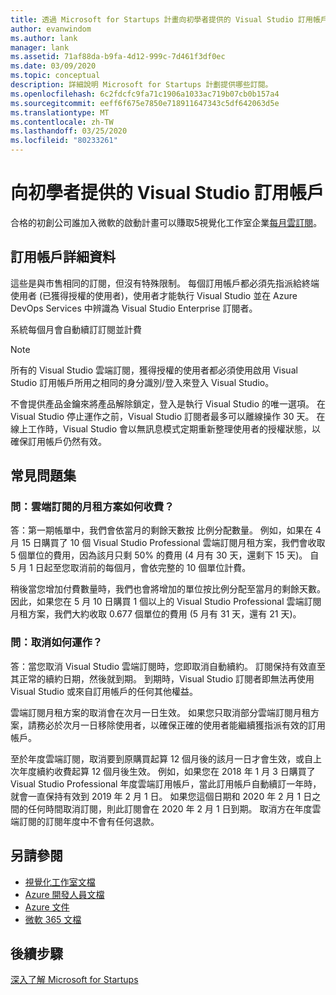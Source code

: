 ```yaml
---
title: 透過 Microsoft for Startups 計畫向初學者提供的 Visual Studio 訂用帳戶
author: evanwindom
ms.author: lank
manager: lank
ms.assetid: 71af88da-b9fa-4d12-999c-7d461f3df0ec
ms.date: 03/09/2020
ms.topic: conceptual
description: 詳細說明 Microsoft for Startups 計劃提供哪些訂閱。
ms.openlocfilehash: 6c2fdcfc9fa71c1906a1033ac719b07cb0b157a4
ms.sourcegitcommit: eeff6f675e7850e718911647343c5df642063d5e
ms.translationtype: MT
ms.contentlocale: zh-TW
ms.lasthandoff: 03/25/2020
ms.locfileid: "80233261"
---
```

# <a name="visual-studio-subscriptions-offered-to-startups"></a>向初學者提供的 Visual Studio 訂用帳戶
合格的初創公司誰加入微軟的啟動計畫可以賺取5視覺化工作室企業[每月雲訂閱](https://visualstudio.microsoft.com/vs/pricing/)。 

## <a name="subscription-details"></a>訂用帳戶詳細資料 
這些是與市售相同的訂閱，但沒有特殊限制。 每個訂用帳戶都必須先指派給終端使用者 (已獲得授權的使用者)，使用者才能執行 Visual Studio 並在 Azure DevOps Services 中辨識為 Visual Studio Enterprise 訂閱者。

系統每個月會自動續訂訂閱並計費 

> [!Note]
> 所有的 Visual Studio 雲端訂閱，獲得授權的使用者都必須使用啟用 Visual Studio 訂用帳戶所用之相同的身分識別/登入來登入 Visual Studio。

不會提供產品金鑰來將產品解除鎖定，登入是執行 Visual Studio 的唯一選項。 在 Visual Studio 停止運作之前，Visual Studio 訂閱者最多可以離線操作 30 天。 在線上工作時，Visual Studio 會以無訊息模式定期重新整理使用者的授權狀態，以確保訂用帳戶仍然有效。

## <a name="frequently-asked-questions"></a>常見問題集
### <a name="q-how-are-monthly-cloud-subscription-charges-processed"></a>問：雲端訂閱的月租方案如何收費？
答：第一期帳單中，我們會依當月的剩餘天數按 比例分配數量。 例如，如果在 4 月 15 日購買了 10 個 Visual Studio Professional 雲端訂閱月租方案，我們會收取 5 個單位的費用，因為該月只剩 50% 的費用 (4 月有 30 天，還剩下 15 天)。 自 5 月 1 日起至您取消前的每個月，會依完整的 10 個單位計費。

稍後當您增加付費數量時，我們也會將增加的單位按比例分配至當月的剩餘天數。 因此，如果您在 5 月 10 日購買 1 個以上的 Visual Studio Professional 雲端訂閱月租方案，我們大約收取 0.677 個單位的費用 (5 月有 31 天，還有 21 天)。

### <a name="q-how-do-cancelations-work"></a>問：取消如何運作？
答：當您取消 Visual Studio 雲端訂閱時，您即取消自動續約。 訂閱保持有效直至其正常的續約日期，然後就到期。 到期時，Visual Studio 訂閱者即無法再使用 Visual Studio 或來自訂用帳戶的任何其他權益。

雲端訂閱月租方案的取消會在次月一日生效。 如果您只取消部分雲端訂閱月租方案，請務必於次月一日移除使用者，以確保正確的使用者能繼續獲指派有效的訂用帳戶。

至於年度雲端訂閱，取消要到原購買起算 12 個月後的該月一日才會生效，或自上次年度續約收費起算 12 個月後生效。 例如，如果您在 2018 年 1 月 3 日購買了 Visual Studio Professional 年度雲端訂用帳戶，當此訂用帳戶自動續訂一年時，就會一直保持有效到 2019 年 2 月 1 日。 如果您這個日期和 2020 年 2 月 1 日之間的任何時間取消訂閱，則此訂閱會在 2020 年 2 月 1 日到期。 取消方在年度雲端訂閱的訂閱年度中不會有任何退款。

## <a name="see-also"></a>另請參閱
- [視覺化工作室文檔](https://docs.microsoft.com/visualstudio/)
- [Azure 開發人員文檔](https://docs.microsoft.com/azure/devops/)
- [Azure 文件](https://docs.microsoft.com/azure/)
- [微軟 365 文檔](https://docs.microsoft.com/microsoft-365/)

## <a name="next-steps"></a>後續步驟
[深入了解 Microsoft for Startups](https://startups.microsoft.com)